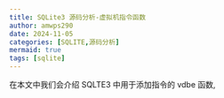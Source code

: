 ```yaml
---
title: SQLite3 源码分析-虚拟机指令函数
author: amwps290
date: 2024-11-05 
categories: [SQLITE,源码分析]
mermaid: true
tags: [sqlite]
---
```



在本文中我们会介绍 SQLTE3 中用于添加指令的 vdbe 函数,